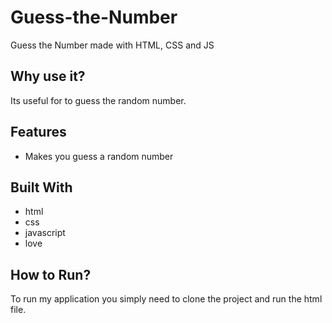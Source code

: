 # Guess-the-Number
Guess the Number made with HTML, CSS and JS 

## Why use it?

Its useful for to guess the random number.

## Features

* Makes you guess a random number

## Built With

* html
* css
* javascript
* love

## How to Run?

To run my application you simply need to clone the project and run the html file.
